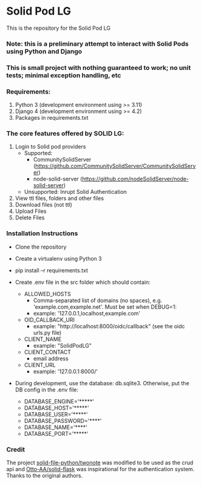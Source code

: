 # **Solid Pod LG** #

This is the repository for the Solid Pod LG

### Note: this is a preliminary attempt to interact with Solid Pods using Python and Django ###
### This is small project with nothing guaranteed to work; no unit tests; minimal exception handling, etc ###

### Requirements: ###
1. Python 3 (development environment using >= 3.11)
2. Django 4 (development environment using >= 4.2)
3. Packages in requirements.txt


### The core features offered by SOLID LG: ###

1. Login to Solid pod providers
   - Supported:
      - CommunitySolidServer (https://github.com/CommunitySolidServer/CommunitySolidServer)
      - node-solid-server (https://github.com/nodeSolidServer/node-solid-server)
   - Unsupported: Inrupt Solid Authentication 
2. View ttl files, folders and other files
3. Download files (not ttl)
4. Upload Files
5. Delete Files

### Installation Instructions ###

* Clone the repository
* Create a virtualenv using Python 3
* pip install –r requirements.txt
* Create .env file in the src folder which should contain:

  - ALLOWED_HOSTS
     - Comma-separated list of domains (no spaces), e.g. 'example.com,example.net'. Must be set when DEBUG=1:
     - example: '127.0.0.1,localhost,example.com'
  - OID_CALLBACK_URI
     - example: "http://localhost:8000/oidc/callback" (see the oidc urls.py file)
  - CLIENT_NAME
    - example: "SolidPodLG"
  - CLIENT_CONTACT
    - email address
  - CLIENT_URL
    - example: '127.0.0.1:8000/'

* During development, use the database: db.sqlite3. Otherwise, put the DB config in the .env file:
    - DATABASE_ENGINE='*****'
    - DATABASE_HOST='*****'
    - DATABASE_USER='*****'
    - DATABASE_PASSWORD='****'
    - DATABASE_NAME='****'
    - DATABASE_PORT='*****'

### Credit
The project [solid-file-python/twonote](https://github.com/twonote/solid-file-python) was modified to be used as the crud api
and [Otto-AA/solid-flask](https://github.com/Otto-AA/solid-flask) was inspirational for the authentication system.
Thanks to the original authors.
